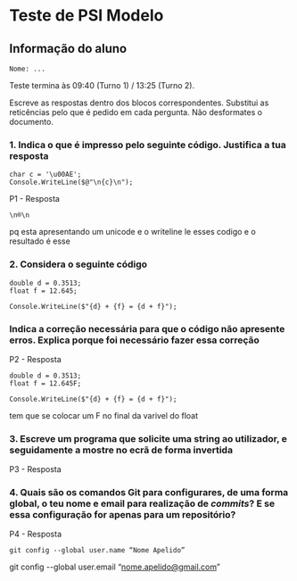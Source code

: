 # Teste de PSI Modelo

## Informação do aluno

    Nome: ...

Teste termina às 09:40 (Turno 1) / 13:25 (Turno 2).

Escreve as respostas dentro dos blocos correspondentes.
Substitui as reticências pelo que é pedido em cada pergunta.
Não desformates o documento.

### 1. Indica o que é impresso pelo seguinte código. Justifica a tua resposta

    char c = '\u00AE';
    Console.WriteLine($@"\n{c}\n");

P1 - Resposta
    
    \n®\n
pq esta apresentando um unicode e o writeline le esses codigo e o resultado é esse
### 2. Considera o seguinte código

    double d = 0.3513;
    float f = 12.645;

    Console.WriteLine($"{d} + {f} = {d + f}");

### Indica a correção necessária para que o código não apresente erros. Explica porque foi necessário fazer essa correção

P2 - Resposta

    double d = 0.3513;
    float f = 12.645F;

    Console.WriteLine($"{d} + {f} = {d + f}");
   tem que se colocar um F no final da varivel do float

### 3. Escreve um programa que solicite uma string ao utilizador, e seguidamente a mostre no ecrã de forma invertida

P3 - Resposta

    

### 4. Quais são os comandos Git para configurares, de uma forma global, o teu **nome** e **email** para realização de *commits*? E se essa configuração for apenas para um repositório?

P4 - Resposta

    git config --global user.name “Nome Apelido”
git config --global user.email “nome.apelido@gmail.com”
